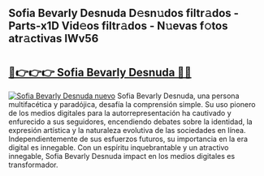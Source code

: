 ## Sofia Bevarly Desnuda D𝚎sn𝚞dos filtr𝚊dos - Parts-x1D Vid𝚎os filtr𝚊dos - N𝚞evas f𝚘tos atr𝚊ctivas lWv56

# <h2><a href="http://mb7jz19.tromn.icu/?c=Sofia+Bevarly+Desnuda">🔗👉👉👉 Sofia Bevarly Desnuda 🔗🔗</a></h2>

[![Sofia Bevarly Desnuda nuevo](https://i.imgur.com/pEAQMta.gif)](http://mb7jz19.tromn.icu/?c=Sofia+Bevarly+Desnuda)
Sofia Bevarly Desnuda, una persona multifacética y paradójica, desafía la comprensión simple. Su uso pionero de los medios digitales para la autorrepresentación ha cautivado y enfurecido a sus seguidores, encendiendo debates sobre la identidad, la expresión artística y la naturaleza evolutiva de las sociedades en línea. Independientemente de sus esfuerzos futuros, su importancia en la era digital es innegable. Con un espíritu inquebrantable y un atractivo innegable, Sofia Bevarly Desnuda impact en los medios digitales es transformador.
